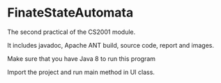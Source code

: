FinateStateAutomata
===================
The second practical of the CS2001 module.

It includes javadoc, Apache ANT build, source code, report and images. 

Make sure that you have Java 8 to run this program

Import the project and run main method in UI class.
